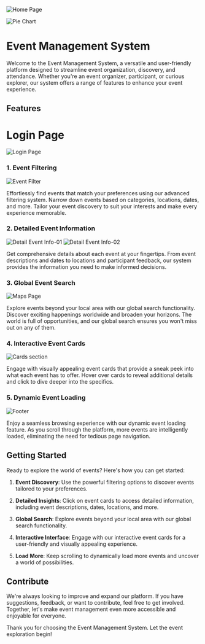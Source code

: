 ![Home Page](<Screenshot (557).png>) 

![Pie Chart](<Screenshot (560).png>) 

# Event Management System

Welcome to the Event Management System, a versatile and user-friendly platform designed to streamline event organization, discovery, and attendance. Whether you're an event organizer, participant, or curious explorer, our system offers a range of features to enhance your event experience.

## Features

# Login Page
![Login Page](<Screenshot (565).png>)

### 1. Event Filtering

![Event Filter](<Screenshot (562).png>)

Effortlessly find events that match your preferences using our advanced filtering system. Narrow down events based on categories, locations, dates, and more. Tailor your event discovery to suit your interests and make every experience memorable.

### 2. Detailed Event Information

![Detail Event Info-01](<Screenshot (563).png>) ![Detail Event Info-02](<Screenshot (564).png>)

Get comprehensive details about each event at your fingertips. From event descriptions and dates to locations and participant feedback, our system provides the information you need to make informed decisions.

### 3. Global Event Search

![Maps Page](<Screenshot (561).png>)

Explore events beyond your local area with our global search functionality. Discover exciting happenings worldwide and broaden your horizons. The world is full of opportunities, and our global search ensures you won't miss out on any of them.

### 4. Interactive Event Cards

![Cards section](<Screenshot (558).png>) 

Engage with visually appealing event cards that provide a sneak peek into what each event has to offer. Hover over cards to reveal additional details and click to dive deeper into the specifics.

### 5. Dynamic Event Loading

![Footer](<Screenshot (559).png>) 

Enjoy a seamless browsing experience with our dynamic event loading feature. As you scroll through the platform, more events are intelligently loaded, eliminating the need for tedious page navigation.

## Getting Started

Ready to explore the world of events? Here's how you can get started:

1. **Event Discovery**: Use the powerful filtering options to discover events tailored to your preferences.

2. **Detailed Insights**: Click on event cards to access detailed information, including event descriptions, dates, locations, and more.

3. **Global Search**: Explore events beyond your local area with our global search functionality.

4. **Interactive Interface**: Engage with our interactive event cards for a user-friendly and visually appealing experience.

5. **Load More**: Keep scrolling to dynamically load more events and uncover a world of possibilities.

## Contribute

We're always looking to improve and expand our platform. If you have suggestions, feedback, or want to contribute, feel free to get involved. Together, let's make event management even more accessible and enjoyable for everyone.

Thank you for choosing the Event Management System. Let the event exploration begin!
